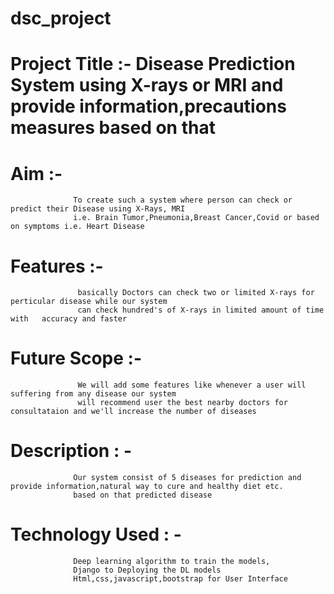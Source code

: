 # dsc_project

# Project Title :- Disease Prediction System using X-rays or MRI and provide information,precautions measures based on that

# Aim           :- 
                  To create such a system where person can check or predict their Disease using X-Rays, MRI 
                  i.e. Brain Tumor,Pneumonia,Breast Cancer,Covid or based on symptoms i.e. Heart Disease

# Features      :- 
                   basically Doctors can check two or limited X-rays for perticular disease while our system 
                   can check hundred's of X-rays in limited amount of time with   accuracy and faster 

# Future Scope  :- 
                   We will add some features like whenever a user will suffering from any disease our system 
                   will recommend user the best nearby doctors for consultataion and we'll increase the number of diseases

# Description   : -
                  Our system consist of 5 diseases for prediction and provide information,natural way to cure and healthy diet etc.
                  based on that predicted disease
                  
# Technology Used : -
                  Deep learning algorithm to train the models,
                  Django to Deploying the DL models
                  Html,css,javascript,bootstrap for User Interface
  
